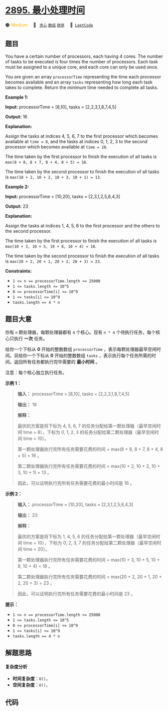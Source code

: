# [2895. 最小处理时间](https://leetcode.com/problems/minimum-processing-time)

🟠 <font color=#ffb800>Medium</font>&emsp; 🔖&ensp; [`贪心`](/leetcode-js/outline/tag/greedy.md) [`数组`](/leetcode-js/outline/tag/array.md) [`排序`](/leetcode-js/outline/tag/sorting.md)&emsp; 🔗&ensp;[`LeetCode`](https://leetcode.com/problems/minimum-processing-time)

## 题目

You have a certain number of processors, each having 4 cores. The number of
tasks to be executed is four times the number of processors. Each task must be
assigned to a unique core, and each core can only be used once.

You are given an array `processorTime` representing the time each processor
becomes available and an array `tasks` representing how long each task takes
to complete. Return the _minimum_ time needed to complete all tasks.



**Example 1:**

**Input:** processorTime = [8,10], tasks = [2,2,3,1,8,7,4,5]

**Output:** 16

**Explanation:**

Assign the tasks at indices 4, 5, 6, 7 to the first processor which becomes
available at `time = 8`, and the tasks at indices 0, 1, 2, 3 to the second
processor which becomes available at `time = 10`.

The time taken by the first processor to finish the execution of all tasks is
`max(8 + 8, 8 + 7, 8 + 4, 8 + 5) = 16`.

The time taken by the second processor to finish the execution of all tasks is
`max(10 + 2, 10 + 2, 10 + 3, 10 + 1) = 13`.

**Example 2:**

**Input:** processorTime = [10,20], tasks = [2,3,1,2,5,8,4,3]

**Output:** 23

**Explanation:**

Assign the tasks at indices 1, 4, 5, 6 to the first processor and the others
to the second processor.

The time taken by the first processor to finish the execution of all tasks is
`max(10 + 3, 10 + 5, 10 + 8, 10 + 4) = 18`.

The time taken by the second processor to finish the execution of all tasks is
`max(20 + 2, 20 + 1, 20 + 2, 20 + 3) = 23`.



**Constraints:**

  * `1 <= n == processorTime.length <= 25000`
  * `1 <= tasks.length <= 10^5`
  * `0 <= processorTime[i] <= 10^9`
  * `1 <= tasks[i] <= 10^9`
  * `tasks.length == 4 * n`


## 题目大意

你有 `n` 颗处理器，每颗处理器都有 `4` 个核心。现有 `n * 4` 个待执行任务，每个核心只执行 **一次**  任务。

给你一个下标从 **0** 开始的整数数组 `processorTime` ，表示每颗处理器最早空闲时间。另给你一个下标从 **0** 开始的整数数组
`tasks` ，表示执行每个任务所需的时间。返回所有任务都执行完毕需要的 **最小时间** 。

注意：每个核心独立执行任务。



**示例 1：**

> 
> 
> 
> 
> 
> **输入：** processorTime = [8,10], tasks = [2,2,3,1,8,7,4,5]
> 
> **输出：** 16
> 
> **解释：**
> 
> 最优的方案是将下标为 4, 5, 6, 7 的任务分配给第一颗处理器（最早空闲时间 time = 8），下标为 0, 1, 2, 3 的任务分配给第二颗处理器（最早空闲时间 time = 10）。 
> 
> 第一颗处理器执行完所有任务需要花费的时间 = max(8 + 8, 8 + 7, 8 + 4, 8 + 5) = 16 。
> 
> 第二颗处理器执行完所有任务需要花费的时间 = max(10 + 2, 10 + 2, 10 + 3, 10 + 1) = 13 。
> 
> 因此，可以证明执行完所有任务需要花费的最小时间是 16 。

**示例 2：**

> 
> 
> 
> 
> 
> **输入：** processorTime = [10,20], tasks = [2,3,1,2,5,8,4,3]
> 
> **输出：** 23
> 
> **解释：**
> 
> 最优的方案是将下标为 1, 4, 5, 6 的任务分配给第一颗处理器（最早空闲时间 time = 10），下标为 0, 2, 3, 7 的任务分配给第二颗处理器（最早空闲时间 time = 20）。 
> 
> 第一颗处理器执行完所有任务需要花费的时间 = max(10 + 3, 10 + 5, 10 + 8, 10 + 4) = 18 。 
> 
> 第二颗处理器执行完所有任务需要花费的时间 = max(20 + 2, 20 + 1, 20 + 2, 20 + 3) = 23 。 
> 
> 因此，可以证明执行完所有任务需要花费的最小时间是 23 。
> 
> 



**提示：**

  * `1 <= n == processorTime.length <= 25000`
  * `1 <= tasks.length <= 10^5`
  * `0 <= processorTime[i] <= 10^9`
  * `1 <= tasks[i] <= 10^9`
  * `tasks.length == 4 * n`


## 解题思路

#### 复杂度分析

- **时间复杂度**：`O()`，
- **空间复杂度**：`O()`，

## 代码

```javascript

```